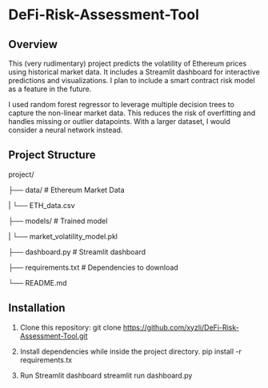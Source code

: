 # DeFi-Risk-Assessment-Tool

## Overview
This (very rudimentary) project predicts the volatility of Ethereum prices using historical market data. It includes a Streamlit dashboard for interactive predictions and visualizations. I plan to include a smart contract risk model as a feature in the future.

I used random forest regressor to leverage multiple decision trees to capture the non-linear market data. This reduces the risk of overfitting and handles missing or outlier datapoints. With a larger dataset, I would consider a neural network instead.

## Project Structure
project/

├── data/ # Ethereum Market Data

|  └──  ETH_data.csv

├── models/ # Trained model

|  └── market_volatility_model.pkl

├── dashboard.py # Streamlit dashboard

├── requirements.txt # Dependencies to download

└── README.md

## Installation
1. Clone this repository:
   git clone https://github.com/xyzli/DeFi-Risk-Assessment-Tool.git
   
2. Install dependencies while inside the project directory.
   pip install -r requirements.tx
   
3. Run Streamlit dashboard
   streamlit run dashboard.py
